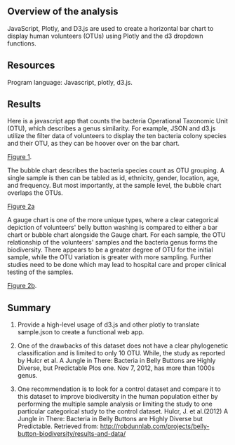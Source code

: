 ## Overview of the analysis
JavaScript, Plotly, and D3.js are used to create a horizontal bar chart to display human volunteers (OTUs) using Plotly and the d3 dropdown functions. 

## Resources
Program language: Javascript, plotly, d3.js.

## Results
Here is a javascript app that counts the bacteria Operational Taxonomic Unit (OTU), which describes a genus similarity. For example, JSON and d3.js utilize the filter data of volunteers to display the ten bacteria colony species and their OTU, as they can be hoover over on the bar chart. 

[Figure 1](https://github.com/davidhyongae2/bacteria/blob/main/Figure1.png).

The bubble chart describes the bacteria species count as OTU grouping. A single sample is then can be tabled as id, ethnicity, gender, location, age, and frequency. But most importantly, at the sample level, the bubble chart overlaps the OTUs. 

[Figure 2a](https://github.com/davidhyongae2/bacteria/blob/main/Figure2a.png)

A gauge chart is one of the more unique types, where a clear categorical depiction of volunteers' belly button washing is compared to either a bar chart or bubble chart alongside the Gauge chart. For each sample, the OTU relationship of the volunteers' samples and the bacteria genus forms the biodiversity. There appears to be a greater degree of OTU for the initial sample, while the OTU variation is greater with more sampling. Further studies need to be done which may lead to hospital care and proper clinical testing of the samples. 

[Figure 2b](https://github.com/davidhyongae2/bacteria/blob/main/Figure2b.png).

## Summary
1. Provide a high-level usage of d3.js and other plotly to translate sample.json to create a functional web app.

2. One of the drawbacks of this dataset does not have a clear phylogenetic classification and is limited to only 10 OTU. While, the study as reported by Hulcr et al. A Jungle in There: Bacteria in Belly Buttons are Highly Diverse, but Predictable Plos one. Nov 7, 2012, has more than 1000s genus.

3. One recommendation is to look for a control dataset and compare it to this dataset to improve biodiversity in the human population either by performing the multiple sample analysis or limiting the study to one particular categorical study to the control dataset.
Hulcr, J. et al.(2012) A Jungle in There: Bacteria in Belly Buttons are Highly Diverse but Predictable. Retrieved from: http://robdunnlab.com/projects/belly-button-biodiversity/results-and-data/
